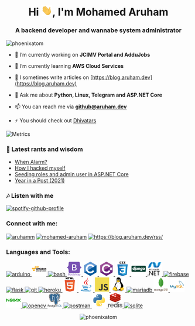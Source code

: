 <h1 align="center">Hi <img src="https://raw.githubusercontent.com/ABSphreak/ABSphreak/master/gifs/Hi.gif" width="30px" />, I'm Mohamed Aruham</h1>
<h3 align="center">A backend developer and wannabe system administrator</h3>

<p align="left"> <img src="https://komarev.com/ghpvc/?username=phoenixatom&label=Profile%20views&color=0e75b6&style=flat" alt="phoenixatom" /> </p>

- 💸 I’m currently working on **JCIMV Portal and AdduJobs**

- 🌱 I’m currently learning **AWS Cloud Services**

- 📝 I sometimes write articles on [https://blog.aruham.dev](https://blog.aruham.dev)

- 💬 Ask me about **Python, Linux, Telegram and ASP.NET Core**

- 📫 You can reach me via **github@aruham.dev**

- ⚡ You should check out [Dhivatars](https://github.com/phoenixatom/dhivatars)

![Metrics](https://metrics.lecoq.io/phoenixatom?template=terminal&base.header=0&base.repositories=0&base.metadata=0&isocalendar=1&isocalendar.duration=half-year&config.timezone=Asia%2FSingapore)


### 📕 Latest rants and wisdom

<!-- BLOG-POST-LIST:START -->
- [When Alarm?](https://blog.aruham.dev/when-alarm/)
- [How I hacked myself](https://blog.aruham.dev/how-i-hacked-myself/)
- [Seeding roles and admin user in ASP.NET Core](https://blog.aruham.dev/aspdotnet-user-roles-seeder/)
- [Year in a Post &lpar;2021&rpar;](https://blog.aruham.dev/year-in-a-post-2021/)
<!-- BLOG-POST-LIST:END -->

### 🎶 Listen with me
[![spotify-github-profile](https://spotify-github-profile.vercel.app/api/view?uid=9zrk84889nvcz187zcdwb903y&cover_image=true&theme=novatorem)](https://spotify-github-profile.vercel.app/api/view?uid=9zrk84889nvcz187zcdwb903y&redirect=true)

<h3 align="left">Connect with me:</h3>
<p align="left">
<a href="https://twitter.com/aruhamm" target="blank"><img align="center" src="https://cdn.jsdelivr.net/npm/simple-icons@3.0.1/icons/twitter.svg" alt="aruhamm" height="30" width="40" /></a>
<a href="https://linkedin.com/in/mohamed-aruham" target="blank"><img align="center" src="https://cdn.jsdelivr.net/npm/simple-icons@3.0.1/icons/linkedin.svg" alt="mohamed-aruham" height="30" width="40" /></a>
<a href="/https://blog.aruham.dev/rss/" target="blank"><img align="center" src="https://cdn.jsdelivr.net/npm/simple-icons@3.0.1/icons/rss.svg" alt="https://blog.aruham.dev/rss/" height="30" width="40" /></a>
</p>

<h3 align="left">Languages and Tools:</h3>
<p align="left"> <a href="https://www.arduino.cc/" target="_blank"> <img src="https://cdn.worldvectorlogo.com/logos/arduino-1.svg" alt="arduino" width="40" height="40"/> </a> <a href="https://aws.amazon.com" target="_blank"> <img src="https://raw.githubusercontent.com/devicons/devicon/master/icons/amazonwebservices/amazonwebservices-original-wordmark.svg" alt="aws" width="40" height="40"/> </a> <a href="https://www.gnu.org/software/bash/" target="_blank"> <img src="https://www.vectorlogo.zone/logos/gnu_bash/gnu_bash-icon.svg" alt="bash" width="40" height="40"/> </a> <a href="https://getbootstrap.com" target="_blank"> <img src="https://raw.githubusercontent.com/devicons/devicon/master/icons/bootstrap/bootstrap-plain-wordmark.svg" alt="bootstrap" width="40" height="40"/> </a> <a href="https://www.cprogramming.com/" target="_blank"> <img src="https://raw.githubusercontent.com/devicons/devicon/master/icons/c/c-original.svg" alt="c" width="40" height="40"/> </a> <a href="https://www.w3schools.com/cs/" target="_blank"> <img src="https://raw.githubusercontent.com/devicons/devicon/master/icons/csharp/csharp-original.svg" alt="csharp" width="40" height="40"/> </a> <a href="https://www.w3schools.com/css/" target="_blank"> <img src="https://raw.githubusercontent.com/devicons/devicon/master/icons/css3/css3-original-wordmark.svg" alt="css3" width="40" height="40"/> </a> <a href="https://www.djangoproject.com/" target="_blank"> <img src="https://raw.githubusercontent.com/devicons/devicon/master/icons/django/django-original.svg" alt="django" width="40" height="40"/> </a> <a href="https://dotnet.microsoft.com/" target="_blank"> <img src="https://raw.githubusercontent.com/devicons/devicon/master/icons/dot-net/dot-net-original-wordmark.svg" alt="dotnet" width="40" height="40"/> </a> <a href="https://firebase.google.com/" target="_blank"> <img src="https://www.vectorlogo.zone/logos/firebase/firebase-icon.svg" alt="firebase" width="40" height="40"/> </a> <a href="https://flask.palletsprojects.com/" target="_blank"> <img src="https://www.vectorlogo.zone/logos/pocoo_flask/pocoo_flask-icon.svg" alt="flask" width="40" height="40"/> </a> <a href="https://git-scm.com/" target="_blank"> <img src="https://www.vectorlogo.zone/logos/git-scm/git-scm-icon.svg" alt="git" width="40" height="40"/> </a> <a href="https://heroku.com" target="_blank"> <img src="https://www.vectorlogo.zone/logos/heroku/heroku-icon.svg" alt="heroku" width="40" height="40"/> </a> <a href="https://www.w3.org/html/" target="_blank"> <img src="https://raw.githubusercontent.com/devicons/devicon/master/icons/html5/html5-original-wordmark.svg" alt="html5" width="40" height="40"/> </a> <a href="https://www.java.com" target="_blank"> <img src="https://raw.githubusercontent.com/devicons/devicon/master/icons/java/java-original.svg" alt="java" width="40" height="40"/> </a> <a href="https://developer.mozilla.org/en-US/docs/Web/JavaScript" target="_blank"> <img src="https://raw.githubusercontent.com/devicons/devicon/master/icons/javascript/javascript-original.svg" alt="javascript" width="40" height="40"/> </a> <a href="https://www.linux.org/" target="_blank"> <img src="https://raw.githubusercontent.com/devicons/devicon/master/icons/linux/linux-original.svg" alt="linux" width="40" height="40"/> </a> <a href="https://mariadb.org/" target="_blank"> <img src="https://www.vectorlogo.zone/logos/mariadb/mariadb-icon.svg" alt="mariadb" width="40" height="40"/> </a> <a href="https://www.mongodb.com/" target="_blank"> <img src="https://raw.githubusercontent.com/devicons/devicon/master/icons/mongodb/mongodb-original-wordmark.svg" alt="mongodb" width="40" height="40"/> </a> <a href="https://www.mysql.com/" target="_blank"> <img src="https://raw.githubusercontent.com/devicons/devicon/master/icons/mysql/mysql-original-wordmark.svg" alt="mysql" width="40" height="40"/> </a> <a href="https://www.nginx.com" target="_blank"> <img src="https://raw.githubusercontent.com/devicons/devicon/master/icons/nginx/nginx-original.svg" alt="nginx" width="40" height="40"/> </a> <a href="https://opencv.org/" target="_blank"> <img src="https://www.vectorlogo.zone/logos/opencv/opencv-icon.svg" alt="opencv" width="40" height="40"/> </a> <a href="https://www.postgresql.org" target="_blank"> <img src="https://raw.githubusercontent.com/devicons/devicon/master/icons/postgresql/postgresql-original-wordmark.svg" alt="postgresql" width="40" height="40"/> </a> <a href="https://postman.com" target="_blank"> <img src="https://www.vectorlogo.zone/logos/getpostman/getpostman-icon.svg" alt="postman" width="40" height="40"/> </a> <a href="https://www.python.org" target="_blank"> <img src="https://raw.githubusercontent.com/devicons/devicon/master/icons/python/python-original.svg" alt="python" width="40" height="40"/> </a> <a href="https://redis.io" target="_blank"> <img src="https://raw.githubusercontent.com/devicons/devicon/master/icons/redis/redis-original-wordmark.svg" alt="redis" width="40" height="40"/> </a> <a href="https://www.sqlite.org/" target="_blank"> <img src="https://www.vectorlogo.zone/logos/sqlite/sqlite-icon.svg" alt="sqlite" width="40" height="40"/> </a> </p>

<p align="center"> <img src="https://github-readme-stats.vercel.app/api?username=phoenixatom&show_icons=true&locale=en&theme=algolia" alt="phoenixatom" /></p>
